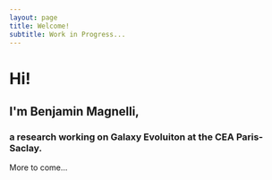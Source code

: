 ```yaml
---
layout: page
title: Welcome!
subtitle: Work in Progress...
---
```


# Hi! 
## I'm Benjamin Magnelli,
### a research working on Galaxy Evoluiton at the CEA Paris-Saclay.

More to come...
